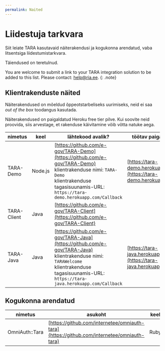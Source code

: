 ```yaml
---
permalink: Naited
---
```


# Liidestuja tarkvara

Siit leiate TARA kasutavaid näiterakendusi ja kogukonna arendatud, vaba litsentsiga liidestumistarkvara.

Täiendused on teretulnud.

You are welcome to submit a link to your TARA integration solution to be added to this list. Please contact: help@ria.ee.
{: .note}

## Klientrakenduste näited

Näiterakendused on mõeldud õppeotstarbeliseks uurimiseks, neid ei saa _out of the box_ toodangus kasutada. 

Näiterakendused on paigaldatud Heroku free tier pilve. Kui soovite neid proovida, siis arvestage, et rakenduse käivitamine võib võtta natuke aega.

  nimetus | keel    | lähtekood avalik?   | töötav paigaldus?       
  --------|---------|---------------------|---------------
TARA-Demo | Node.js | [https://github.com/e-gov/TARA-Demo](https://github.com/e-gov/TARA-Demo)<br>klientrakenduse nimi: `TARA-Demo`<br>klientrakenduse tagasisuunamis-URL: `https://tara-demo.herokuapp.com/Callback` | [https://tara-demo.herokuapp.com](https://tara-demo.herokuapp.com)
TARA-Client | Java | [https://github.com/e-gov/TARA-Client](https://github.com/e-gov/TARA-Client) |
TARA-Java | Java | [https://github.com/e-gov/TARA-Java](https://github.com/e-gov/TARA-Java)<br>klientrakenduse nimi: `TARAWelcome`<br>klientrakenduse tagasisuunamis-URL: `https://tara-java.herokuapp.com/Callback` | [https://tara-java.herokuapp.com](https://tara-java.herokuapp.com)

## Kogukonna arendatud

nimetus | asukoht | keel | väljatöötaja
--------|---------|------|--------------
OmniAuth::Tara | [https://github.com/internetee/omniauth-tara](https://github.com/internetee/omniauth-tara) | Ruby | Estonian Internet Foundation |

 

